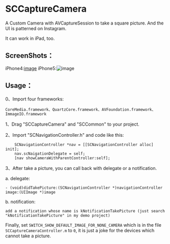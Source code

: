 SCCaptureCamera
===============

A Custom Camera with AVCaptureSession to take a square picture. And the UI is patterned on Instagram.

It can work in iPad, too.

ScreenShots：
----------

iPhone4:[image](https://github.com/xhzengAIB/SCCaptureCamera/master/Screenshots/screenShot_iPhone4.png)
iPhone5:![image](https://github.com/xhzengAIB/SCCaptureCamera/master/Screenshots/screenShot_iPhone5.png)


Usage：
----------
0、Import four frameworks: 
```
CoreMedia.framework、QuartzCore.framework、AVFoundation.framework、ImmageIO.framework
```

1、Drag "SCCaptureCamera" and "SCCommon" to your project.

2、Import "SCNavigationController.h" and code like this:
```
    SCNavigationController *nav = [[SCNavigationController alloc] init];
    nav.scNaigationDelegate = self;
    [nav showCameraWithParentController:self];
```    
3、After take a picture, you can call back with delegate or a notification.

a. delegate:
```
- (void)didTakePicture:(SCNavigationController *)navigationController image:(UIImage *)image
```
b. notification:
```
add a notification whose name is kNotificationTakePicture (just search "kNotificationTakePicture" in my demo project)
```



Finally, set ```SWITCH_SHOW_DEFAULT_IMAGE_FOR_NONE_CAMERA``` which is in the file ```SCCaptureCameraController.m``` to ```0```, it is just a joke for the devices which cannot take a picture.





